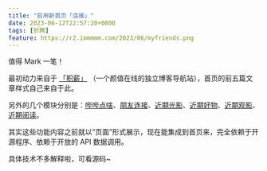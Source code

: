 ```yaml
---
title: "启用新首页「连接」"
date: 2023-06-12T22:57:20+0800
tags: [折腾]
feature: https://r2.immmmm.com/2023/06/myfriends.png
---
```


值得 Mark 一笔！

最初动力来自于 [「积薪」](https://firewood.news/) （一个颜值在线的独立博客导航站），首页的前五篇文章样式自己来自于此。

另外的几个模块分别是：[哔哔点啥](/bbs/)、[朋友连接](/friends/)、[近期光影](/album/)、[近期好物](/goods/)、[近期观影](/movies/)、[近期阅读](/books/)。

<!--more-->

其实这些功能内容之前就以“页面”形式展示，现在能集成到首页来，完全依赖于开源程序、依赖于开放的 API 数据调用。

具体技术不多解释啦，可看源码~